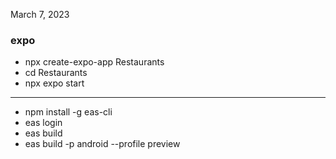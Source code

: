 March 7, 2023

### expo

- npx create-expo-app Restaurants
- cd Restaurants
- npx expo start

---

- npm install -g eas-cli
- eas login
- eas build
- eas build -p android --profile preview
